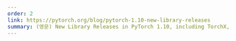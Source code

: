 ```yaml
---
order: 2
link: https://pytorch.org/blog/pytorch-1.10-new-library-releases
summary: (영문) New Library Releases in PyTorch 1.10, including TorchX, TorchAudio, TorchVision
---
```



